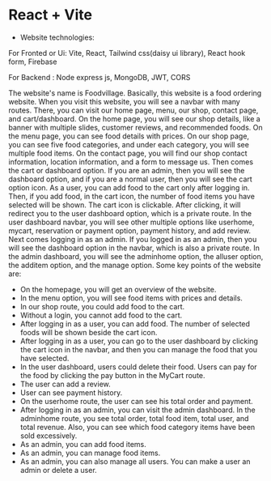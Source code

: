 # React + Vite
* Website technologies:

For Fronted or Ui: Vite, React, Tailwind css(daisy ui library), React hook form, Firebase

 For Backend : Node express js, MongoDB, JWT, CORS



The website's name is Foodvillage. Basically, this website is a food ordering website. When you visit this website, you will see a navbar with many routes. There, you can visit our home page, menu, our shop, contact page, and cart/dashboard. On the home page, you will see our shop details, like a banner with multiple slides, customer reviews, and recommended foods. On the menu page, you can see food details with prices. On our shop page, you can see five food categories, and under each category, you will see multiple food items. On the contact page, you will find our shop contact information, location information, and a form to message us. Then comes the cart or dashboard option. If you are an admin, then you will see the dashboard option, and if you are a normal user, then you will see the cart option icon. As a user, you can add food to the cart only after logging in. Then, if you add food, in the cart icon, the number of food items you have selected will be shown. The cart icon is clickable. After clicking, it will redirect you to the user dashboard option, which is a private route. In the user dashboard navbar, you will see other multiple options like userhome, mycart, reservation or payment option, payment history, and add review. Next comes logging in as an admin. If you logged in as an admin, then you will see the dashboard option in the navbar, which is also a private route. In the admin dashboard, you will see the adminhome option, the alluser option, the additem option, and the manage option. Some key points of the website are:


* On the homepage, you will get an overview of the website.
* In the menu option, you will see food items with prices and details.
* In our shop route, you could add food to the cart.
* Without a login, you cannot add food to the cart.
* After logging in as a user, you can add food. The number of selected foods will be shown beside the cart icon.
* After logging in as a user, you can go to the user dashboard by clicking the cart icon in the navbar, and then you can manage the food that you have selected.
* In the user dashboard, users could delete their food. Users can pay for the food by clicking the pay button in the MyCart route.
* The user can add a review.
* User can see payment history.
* On the userhome route, the user can see his total order and payment.
* After logging in as an admin, you can visit the admin dashboard. In the adminhome route, you see total order, total food item, total user, and total revenue. Also, you can see which food category items have been sold excessively.
* As an admin, you can add food items.
* As an admin, you can manage food items.
* As an admin, you can also manage all users. You can make a user an admin or delete a user.

